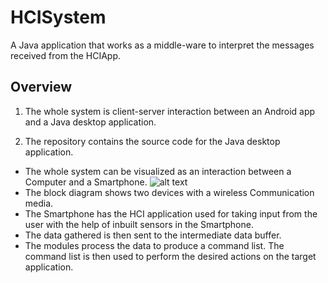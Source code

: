 # HCISystem
A Java application that works as a middle-ware to interpret the messages received from the HCIApp.


## Overview
1. The whole system is client-server interaction between an Android app and a Java desktop application.

2. The repository contains the source code for the Java desktop application.

- The whole system can be visualized as an interaction between a Computer and a Smartphone. 
![alt text](https://github.com/pra95/HCISystem/blob/master/manifest.mf "HCI Flow Chart")
- The block diagram shows two devices with a wireless Communication media. 
- The Smartphone has the HCI application used for taking input from the user with the help of inbuilt sensors in the Smartphone. 
- The data gathered is then sent to the intermediate data buffer. 
- The modules process the data to produce a command list. The command list is then used to perform the desired actions on the target application.